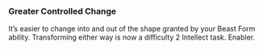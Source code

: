 ### Greater Controlled Change

It’s easier to change into and out of the shape granted by your Beast Form ability. Transforming either way is now a difficulty 2 Intellect task. Enabler.